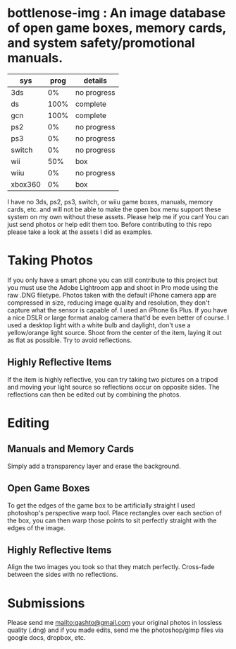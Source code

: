 # bottlenose-img : An image database of open game boxes, memory cards, and system safety/promotional manuals.

| sys     | prog | details     |
| ------- | ---- | ----------- |
| 3ds     | 0%   | no progress |
| ds      | 100% | complete    |
| gcn     | 100% | complete    |
| ps2     | 0%   | no progress |
| ps3     | 0%   | no progress |
| switch  | 0%   | no progress |
| wii     | 50%  | box         |
| wiiu    | 0%   | no progress |
| xbox360 | 0%   | box         |

I have no 3ds, ps2, ps3, switch, or wiiu game boxes, manuals, memory cards, etc. and will not be able to make the open box menu support these system on my own without these assets.  Please help me if you can!  You can just send photos or help edit them too.  Before contributing to this repo please take a look at the assets I did as examples.

# Taking Photos

If you only have a smart phone you can still contribute to this project but you must use the Adobe Lightroom app and shoot in Pro mode using the raw .DNG filetype.  Photos taken with the default iPhone camera app are compressed in size, reducing image quality and resolution, they don't capture what the sensor is capable of.  I used an iPhone 6s Plus.  If you have a nice DSLR or large format analog camera that'd be even better of course.  I used a desktop light with a white bulb and daylight, don't use a yellow/orange light source.  Shoot from the center of the item, laying it out as flat as possible.  Try to avoid reflections.

## Highly Reflective Items

If the item is highly reflective, you can try taking two pictures on a tripod and moving your light source so reflections occur on opposite sides.  The reflections can then be edited out by combining the photos.

# Editing

## Manuals and Memory Cards

Simply add a transparency layer and erase the background.

## Open Game Boxes

To get the edges of the game box to be artificially straight I used photoshop's perspective warp tool.  Place rectangles over each section of the box, you can then warp those points to sit perfectly straight with the edges of the image.

## Highly Reflective Items

Align the two images you took so that they match perfectly.  Cross-fade between the sides with no reflections.

# Submissions

Please send me <mailto:qashto@gmail.com> your original photos in lossless quality (.dng) and if you made edits, send me the photoshop/gimp files via google docs, dropbox, etc.
